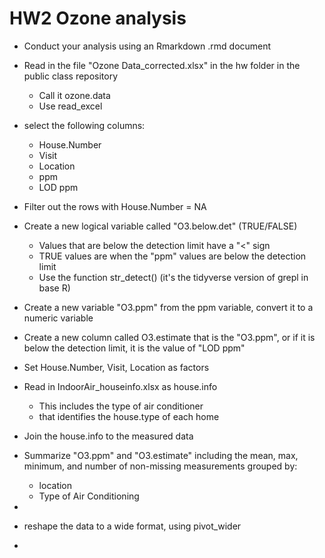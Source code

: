 # HW2 Ozone analysis

- Conduct your analysis using an Rmarkdown .rmd document
- Read in the file "Ozone Data_corrected.xlsx" in the hw folder in the public class repository
  - Call it ozone.data
  - Use read_excel
- select the following columns:
  - House.Number
  - Visit
  - Location
  - ppm
  - LOD ppm
- Filter out the rows with House.Number = NA
- Create a new logical variable called "O3.below.det" (TRUE/FALSE)
  - Values that are below the detection limit have a "<" sign
  - TRUE values are when the "ppm" values are below the detection limit
  - Use the function str_detect() (it's the tidyverse version of grepl in base R)
- Create a new  variable "O3.ppm" from the ppm variable, convert it to a numeric variable
- Create a new column called O3.estimate that is the "O3.ppm", or if it is below the detection limit, it is the value of "LOD ppm"
- Set House.Number, Visit, Location as factors
- Read in IndoorAir_houseinfo.xlsx as house.info
  - This includes the type of air conditioner
  - that identifies the house.type of each home
- Join the house.info to the measured data
- Summarize "O3.ppm" and "O3.estimate" including the mean, max, minimum, and number of non-missing measurements grouped by:
  - location
  - Type of Air Conditioning

- 
- reshape the data to a wide format, using pivot_wider
- 